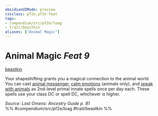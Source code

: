 ```yaml
---
obsidianUIMode: preview
cssclass: pf2e,pf2e-feat
tags:
- compendium/src/pf2e/loag
- trait/beastkin
aliases: ["Animal Magic"]
---
```

# Animal Magic  *Feat 9*  
[beastkin](../../Rules/traits/beastkin-loag.md)  


Your shapeshifting grants you a magical connection to the animal world. You can cast [animal messenger](../spells/animal-messenger.md), [calm emotions](../spells/calm-emotions.md) (animals only), and [speak with animals](../spells/speak-with-animals.md) as 2nd-level primal innate spells once per day each. These spells use your class DC or spell DC, whichever is higher.

*Source: Lost Omens: Ancestry Guide p. 81*  
%% #compendium/src/pf2e/loag #trait/beastkin %%